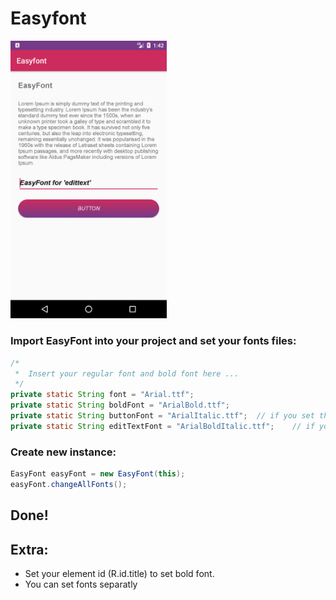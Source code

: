 # Easyfont

<img src="/screenshot.png" width="250" alt="Screen shot">

### Import EasyFont into your project and set your fonts files:
```java
/*
 *  Insert your regular font and bold font here ...
 */
private static String font = "Arial.ttf";
private static String boldFont = "ArialBold.ttf";
private static String buttonFont = "ArialItalic.ttf";  // if you set this string empty button's font will be regular font
private static String editTextFont = "ArialBoldItalic.ttf";    // if you set this string empty editText's font will be regular font
```
### Create new instance:
```java
EasyFont easyFont = new EasyFont(this);
easyFont.changeAllFonts();
```
## Done!

## Extra:
* Set your element id (R.id.title) to set bold font.
* You can set fonts separatly
